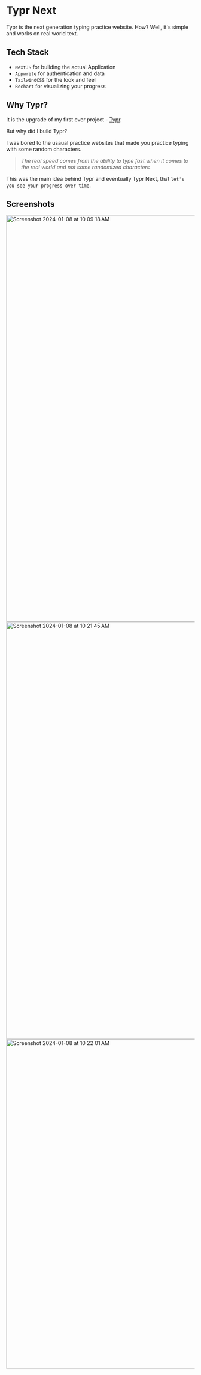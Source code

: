 # Typr Next

Typr is the next generation typing practice website. 
How? Well, it's simple and works on real world text.

## Tech Stack
- `NextJS` for building the actual Application
- `Appwrite` for authentication and data
- `TailwindCSS` for the look and feel
- `Rechart` for visualizing your progress

## Why Typr?
It is the upgrade of my first ever project - [Typr](https://thevinitgupta.github.io/Typr/). 

But why did I build Typr? 

I was bored to the usaual practice websites that made you practice typing with some random characters.

> _The real speed comes from the ability to type fast when it comes to the real world and not some randomized characters_

This was the main idea behind Typr and eventually Typr Next, that `let's you see your progress over time`.

## Screenshots
<img width="1083" alt="Screenshot 2024-01-08 at 10 09 18 AM" src="https://github.com/thevinitgupta/Typr-Next/assets/65801700/88ea60d9-613e-4f1b-be24-a530ed1c47d2">
<img width="1111" alt="Screenshot 2024-01-08 at 10 21 45 AM" src="https://github.com/thevinitgupta/Typr-Next/assets/65801700/9d45ee73-7922-483c-ad10-ae29128f7c3f">
<img width="878" alt="Screenshot 2024-01-08 at 10 22 01 AM" src="https://github.com/thevinitgupta/Typr-Next/assets/65801700/dd6b327e-a3a0-4c01-87e3-9c8c13b65099">
